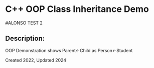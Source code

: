 # C++ OOP Class Inheritance Demo


#ALONSO TEST 2
## Description:
OOP Demonstration shows Parent<-Child as Person<-Student

Created 2022, Updated 2024
